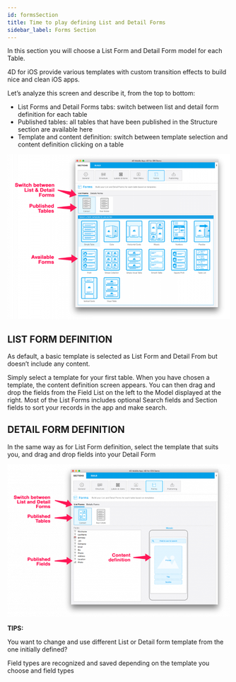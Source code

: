```yaml
---
id: formsSection
title: Time to play defining List and Detail Forms
sidebar_label: Forms Section
---
```


In this section you will choose a List Form and Detail Form model for each Table.

4D for iOS provide various templates with custom transition effects to build nice and clean iOS apps.

Let’s analyze this screen and describe it, from the top to bottom:

* List Forms and Detail Forms tabs: switch between list and detail form definition for each table
* Published tables: all tables that have been published in the Structure section are available here
* Template and content definition: switch between template selection and content definition clicking on a table

![alt-text](/docs/assets/4DforiOSOverview/Forms-section-templates-selection-4D-for-iOS.png)

## LIST FORM DEFINITION

As default, a basic template is selected as List Form and Detail From but doesn’t include any content.

Simply select a template for your first table.
When you have chosen a template, the content definition screen appears.
You can then drag and drop the fields from the Field List on the left to the Model displayed at the right.
Most of the List Forms includes optional Search fields and Section fields to sort your records in the app and make search.

 

## DETAIL FORM DEFINITION

In the same way as for List Form definition, select the template that suits you, and drag and drop fields into your Detail Form

![alt-text](/docs/assets/4DforiOSOverview/Forms-section-content-definition-4D-for-iOS.png)



<div class = "tips">
<b>TIPS:</b>

You want to change and use different List or Detail form template from the one initially defined? 

Field types are recognized and saved depending on the template you choose and field types
</div>